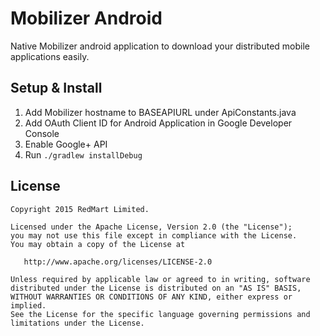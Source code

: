 Mobilizer Android
===============
Native Mobilizer android application to download your distributed mobile applications easily.

Setup & Install
-------
1. Add Mobilizer hostname to BASEAPIURL under ApiConstants.java
2. Add OAuth Client ID for Android Application in Google Developer Console
3. Enable Google+ API
4. Run ``./gradlew installDebug``

License
-------

    Copyright 2015 RedMart Limited.

    Licensed under the Apache License, Version 2.0 (the "License");
    you may not use this file except in compliance with the License.
    You may obtain a copy of the License at

       http://www.apache.org/licenses/LICENSE-2.0

    Unless required by applicable law or agreed to in writing, software
    distributed under the License is distributed on an "AS IS" BASIS,
    WITHOUT WARRANTIES OR CONDITIONS OF ANY KIND, either express or implied.
    See the License for the specific language governing permissions and
    limitations under the License.
